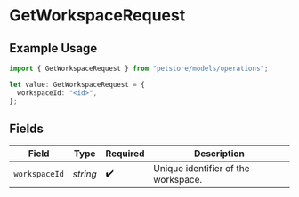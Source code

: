 # GetWorkspaceRequest

## Example Usage

```typescript
import { GetWorkspaceRequest } from "petstore/models/operations";

let value: GetWorkspaceRequest = {
  workspaceId: "<id>",
};
```

## Fields

| Field                               | Type                                | Required                            | Description                         |
| ----------------------------------- | ----------------------------------- | ----------------------------------- | ----------------------------------- |
| `workspaceId`                       | *string*                            | :heavy_check_mark:                  | Unique identifier of the workspace. |